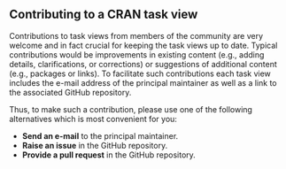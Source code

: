 ## Contributing to a CRAN task view

Contributions to task views from members of the community are very welcome and
in fact crucial for keeping the task views up to date. Typical contributions
would be improvements in existing content (e.g., adding details, clarifications,
or corrections) or suggestions of additional content (e.g., packages or links).
To facilitate such contributions each task view includes the e-mail address of
the principal maintainer as well as a link to the associated GitHub repository.

Thus, to make such a contribution, please use one of the following alternatives
which is most convenient for you:

* **Send an e-mail** to the principal maintainer.
* **Raise an issue** in the GitHub repository.
* **Provide a pull request** in the GitHub repository.

